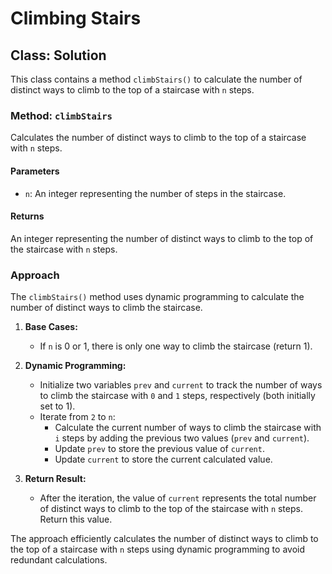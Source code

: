 # Climbing Stairs

## Class: Solution

This class contains a method `climbStairs()` to calculate the number of distinct ways to climb to the top of a staircase with `n` steps.

### Method: `climbStairs`

Calculates the number of distinct ways to climb to the top of a staircase with `n` steps.

#### Parameters

- `n`: An integer representing the number of steps in the staircase.

#### Returns

An integer representing the number of distinct ways to climb to the top of the staircase with `n` steps.

### Approach

The `climbStairs()` method uses dynamic programming to calculate the number of distinct ways to climb the staircase.

1. **Base Cases:**
   - If `n` is 0 or 1, there is only one way to climb the staircase (return 1).

2. **Dynamic Programming:**
   - Initialize two variables `prev` and `current` to track the number of ways to climb the staircase with `0` and `1` steps, respectively (both initially set to 1).
   - Iterate from `2` to `n`:
     - Calculate the current number of ways to climb the staircase with `i` steps by adding the previous two values (`prev` and `current`).
     - Update `prev` to store the previous value of `current`.
     - Update `current` to store the current calculated value.

3. **Return Result:**
   - After the iteration, the value of `current` represents the total number of distinct ways to climb to the top of the staircase with `n` steps. Return this value.

The approach efficiently calculates the number of distinct ways to climb to the top of a staircase with `n` steps using dynamic programming to avoid redundant calculations.

